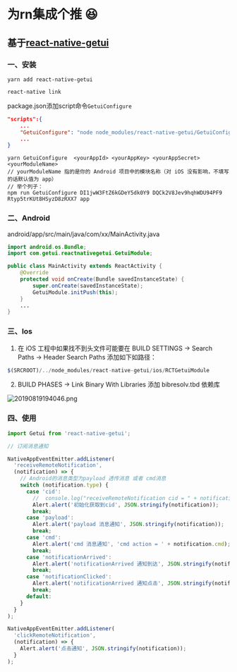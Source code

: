 # 为rn集成个推 😆

## 基于[react-native-getui]()

### 一、安装

```bish
yarn add react-native-getui
```

```bish
react-native link
```

package.json添加script命令`GetuiConfigure`

```json
"scripts":{
    ...
    "GetuiConfigure": "node node_modules/react-native-getui/GetuiConfiguration.js",
    ...
}
```

```bish
yarn GetuiConfigure  <yourAppId> <yourAppKey> <yourAppSecret>  <yourModuleName>
// yourModuleName 指的是你的 Android 项目中的模块名称（对 iOS 没有影响，不填写的话默认值为 app）
// 举个列子：
npm run GetuiConfigure DI1jwW3FtZ6kGDeY5dk0Y9 DQCk2V8Jev9hqhWDU94PF9 Rtyp5trKUt8HSyzD8zRXX7 app

```
### 二、Android
android/app/src/main/java/com/xx/MainActivity.java

```java
import android.os.Bundle;
import com.getui.reactnativegetui.GetuiModule;

public class MainActivity extends ReactActivity {
    @Override
    protected void onCreate(Bundle savedInstanceState) {
        super.onCreate(savedInstanceState);
        GetuiModule.initPush(this);
    }
    ...
}
```

### 三、Ios
1. 在 iOS 工程中如果找不到头文件可能要在 BUILD SETTINGS -> Search Paths -> Header Search Paths 添加如下如路径：

```js
$(SRCROOT)/../node_modules/react-native-getui/ios/RCTGetuiModule
```

2. BUILD PHASES -> Link Binary With Libraries 添加 bibresolv.tbd 依赖库

![20190819194046.png](https://i.loli.net/2019/08/19/mD9WLNb3xRh27et.png)

### 四、使用
```js
import Getui from 'react-native-getui';

// 订阅消息通知

NativeAppEventEmitter.addListener(
  'receiveRemoteNotification',
  (notification) => {
    // Android的消息类型为payload 透传消息 或者 cmd消息
    switch (notification.type) {
      case 'cid':
        //  console.log("receiveRemoteNotification cid = " + notification.cid)
        Alert.alert('初始化获取到cid', JSON.stringify(notification));
        break;
      case 'payload':
        Alert.alert('payload 消息通知', JSON.stringify(notification));
        break;
      case 'cmd':
        Alert.alert('cmd 消息通知', 'cmd action = ' + notification.cmd);
        break;
      case 'notificationArrived':
        Alert.alert('notificationArrived 通知到达', JSON.stringify(notification));
        break;
      case 'notificationClicked':
        Alert.alert('notificationArrived 通知点击', JSON.stringify(notification));
        break;
      default:
    }
  }
);

NativeAppEventEmitter.addListener(
  'clickRemoteNotification',
  (notification) => {
    Alert.alert('点击通知', JSON.stringify(notification));
  }
);
```
